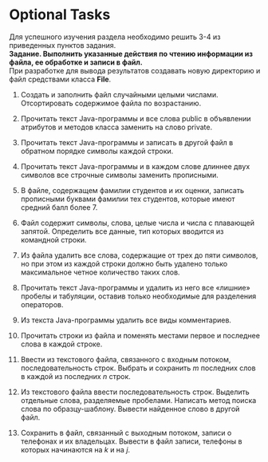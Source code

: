 # Optional Tasks

Для успешного изучения раздела необходимо решить 3-4 из приведенных пунктов задания.\
****Задание. Выполнить указанные действия по чтению информации из файла, ее обработке и записи в файл.****\
При разработке для вывода результатов создавать новую директорию и файл средствами класса ****File****.

1.  Создать и заполнить файл случайными целыми числами. Отсортировать содержимое файла по возрастанию.
    

2.  Прочитать текст Java-программы и все слова public в объявлении атрибутов и методов класса заменить на слово private.
    

3.  Прочитать текст Java-программы и записать в другой файл в обратном порядке символы каждой строки.
    

4.  Прочитать текст Java-программы и в каждом слове длиннее двух символов все строчные символы заменить прописными.
    

5.  В файле, содержащем фамилии студентов и их оценки, записать прописными буквами фамилии тех студентов, которые имеют средний балл более 7.
    

6.  Файл содержит символы, слова, целые числа и числа с плавающей запятой. Определить все данные, тип которых вводится из командной строки.
    

7.  Из файла удалить все слова, содержащие от трех до пяти символов, но при этом из каждой строки должно быть удалено только максимальное четное количество таких слов.
    

8.  Прочитать текст Java-программы и удалить из него все «лишние» пробелы и табуляции, оставив только необходимые для разделения операторов.
    

9.  Из текста Java-программы удалить все виды комментариев.
    

10. Прочитать строки из файла и поменять местами первое и последнее слова в каждой строке.
    

11. Ввести из текстового файла, связанного с входным потоком, последовательность строк. Выбрать и сохранить *m* последних слов в каждой из последних *n* строк.
    

12. Из текстового файла ввести последовательность строк. Выделить отдельные слова, разделяемые пробелами. Написать метод поиска слова по образцу-шаблону. Вывести найденное слово в другой файл.
    

13. Сохранить в файл, связанный с выходным потоком, записи о телефонах и их владельцах. Вывести в файл записи, телефоны в которых начинаются на *k* и на *j*.